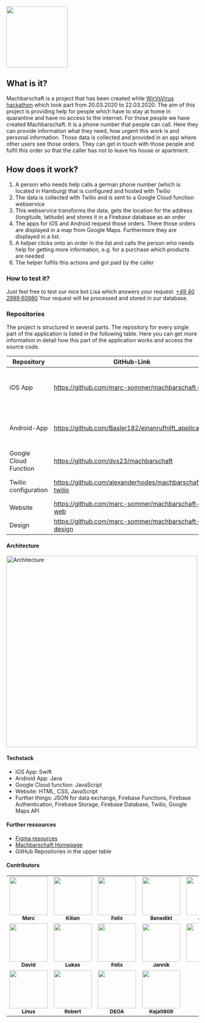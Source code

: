 <img src="https://github.com/marc-sommer/machbarschaft/blob/master/machbarschaft-logo.jpeg" height="160px" width="auto">

## What is it?
Machbarschaft is a project that has been created while <a href="https://wirvsvirushackathon.org/">WirVsVirus hackathon</a> which took part from 20.03.2020 to 22.03.2020. 
The aim of this project is providing help for people which have to stay at home in quarantine and have no access to the internet. For those people we have created Machbarschaft. It is a phone number that people can call. Here they can provide information what they need, how urgent this work is and personal information. Those data is collected and provided in an app where other users see those orders. They can get in touch with those people and fulfil this order so that the caller has not to leave his house or apartment.

## How does it work?
1. A person who needs help calls a german phone number (which is located in Hamburg) that is configured and hosted with Twilio
2. The data is collected with Twilio and is sent to a Google Cloud function webservice
3. This webservice transforms the data, gets the location for the address (longitude, latitude) and stores it in a Firebase database as an order
4. The apps for iOS and Android request those orders. There those orders are displayed in a map from Google Maps. Furthermore they are displayed in a list.
5. A helper clicks onto an order in the list and calls the person who needs help for getting more information, e.g. for a purchase which products are needed
6. The helper fulfils this actions and got paid by the caller

### How to test it?
Just feel free to test our nice bot Lisa which answers your request: <a href="tel:+4940299960980">+49 40 2999 60980</a>
Your request will be processed and stored in our database.

### Repositories
The project is structured in several parts. The repository for every single part of the application is listed in the following table. Here you can get more information in detail how this part of the application works and access the source code.

| Repository  | GitHub-Link | Contributors | 
| ------------- | ------------- | ----------- |
| iOS App | https://github.com/marc-sommer/machbarschaft-ios |<a href="https://github.com/felixschlegel">felixschlegel</a><br/><a href="https://github.com/LinusGeffarth ">LinusGeffarth</a><br/><a href="https://github.com/packatino">packatino</a><br/><a href="https://github.com/DEOA ">DEOA</a><br/><a href="https://github.com/marc-sommer">marc-sommer</a>|
| Android-App  | https://github.com/Basler182/einanrufhilft_application |<a href="https://github.com/moonlight200">moonlight200</a><br/><a href="https://github.com/Basler182">Basler182</a><br/><a href="https://github.com/bene99">bene99</a><br/><a href="https://github.com/JulianWieners">JulianWieners</a><br/><a href="https://github.com/alexanderhodes">alexanderhodes</a>|
| Google Cloud Function | https://github.com/dvs23/machbarschaft |<a href="https://github.com/dvs23">dvs23</a><br/><a href="https://github.com/joterr">joterr</a><br/><a href="https://github.com/alexanderhodes">alexanderhodes</a>|
| Twilio configuration | https://github.com/alexanderhodes/machbarschaft-twilio |<a href="https://github.com/dvs23">dvs23</a><br/><a href="https://github.com/joterr">joterr</a><br/><a href="https://github.com/alexanderhodes">alexanderhodes</a>|
| Website | https://github.com/marc-sommer/machbarschaft-web |<a href="https://github.com/code-lukas">code-lukas</a><br/><a href="https://github.com/marc-sommer">marc-sommer</a>|
| Design | https://github.com/marc-sommer/machbarschaft-design | <a href="https://github.com/marc-sommer">marc-sommer</a><br/><a href="https://github.com/Keja0809">Keja0809</a><br/>|

#### Architecture

<img src="https://github.com/marc-sommer/machbarschaft/blob/master/architecture.png" alt="Architecture" height="500px" width="auto">

#### Techstack
- iOS App: Swift
- Android App: Java
- Google Cloud function: JavaScript
- Website: HTML, CSS, JavaScript
- Further things: JSON for data exchange, Firebase Functions, Firebase Authentication, Firebase Storage, Firebase Database, Twilio, Google Maps API

#### Further ressources
- <a href="https://www.figma.com/file/qMwnqgj0VtgbHztbnhM8lq/%23einanrufhilft">Figma resources</a>
- <a href="https://machbarschaft.jetzt/">Machbarschaft Homepage</a>
- GitHub Repositories in the upper table

#### Contributors
<table>
  <tr>
    <td align="center">
      <a href="https://github.com/marc-sommer/">
        <img src="https://avatars3.githubusercontent.com/u/30161952?s=460&u=61859c693e76cc3a8ef7a34940ba8f60e3f8b1fe&v=4" width="100px;" alt=""><br/>
        <sub><b>Marc</b></sub>
      <a/>
    </td>
    <td align="center">
      <a href="https://github.com/Basler182/">
        <img src="https://avatars3.githubusercontent.com/u/48420258?s=460&v=4" width="100px;" alt=""><br/>
        <sub><b>Kilian</b></sub>
      <a/>
    </td>
    <td align="center">
      <a href="https://github.com/moonlight200/">
        <img src="https://avatars2.githubusercontent.com/u/9433312?s=460&u=2cbd3b455e0b874b3c1ae17547c1ad3c5a1539b6&v=4" width="100px;" alt=""><br/>
        <sub><b>Felix</b></sub>
      <a/>
    </td>
    <td align="center">
      <a href="https://github.com/bene99/">
        <img src="https://avatars2.githubusercontent.com/u/53974702?s=460&v=4" width="100px;" alt=""><br/>
        <sub><b>Benedikt</b></sub>
      <a/>
    </td>
    <td align="center">
      <a href="https://github.com/JulianWieners/">
        <img src="https://avatars3.githubusercontent.com/u/42766946?s=460&v=4" width="100px;" alt=""><br/>
        <sub><b>Julian</b></sub>
      <a/>
    </td>
  </tr>
  <tr>
     <td align="center">
      <a href="https://github.com/dvs23/">
        <img src="https://avatars0.githubusercontent.com/u/5659161?s=460&u=fa462c5f56c733bc9cfc6f9f77b844ac95f0fa51&v=4" width="100px;" alt=""><br/>
        <sub><b>David</b></sub>
      <a/>
    </td>
    <td align="center">
      <a href="https://github.com/code-lukas/">
        <img src="https://avatars3.githubusercontent.com/u/57943620?s=460&v=4" width="100px;" alt=""><br/>
        <sub><b>Lukas</b></sub>
      <a/>
    </td>
    <td align="center">
      <a href="https://github.com/felixschlegel/">
        <img src="https://avatars1.githubusercontent.com/u/26013286?s=460&u=c9b8afae9edc835b8085934550eb9780c6eb7619&v=4" width="100px;" alt=""><br/>
        <sub><b>Felix</b></sub>
      <a/>
    </td>
      <td align="center">
      <a href="https://github.com/joterr/">
        <img src="https://avatars1.githubusercontent.com/u/30891111?s=460&v=4" width="100px;" alt=""><br/>
        <sub><b>Jannik</b></sub>
      <a/>
    </td>
    <td align="center">
      <a href="https://github.com/alexanderhodes/">
        <img src="https://avatars3.githubusercontent.com/u/17107309?s=460&u=36b2d212c652f9d1537ad685b3b3d759d0013290&v=4" width="100px;" alt=""><br/>
        <sub><b>Alex</b></sub>
      <a/>
    </td>
  </tr>
  <tr>
    <td align="center">
      <a href="https://github.com/LinusGeffarth">
        <img src="https://avatars2.githubusercontent.com/u/9455439?s=460&u=42cda172fb5b4dc5c5d0bb972f1c069bbd1d8e93&v=4" width="100px;" alt=""><br/>
        <sub><b>Linus</b></sub>
      <a/>
    </td>
    <td align="center">
      <a href="https://github.com/packatino/">
        <img src="https://avatars2.githubusercontent.com/u/6194284?s=460&v=4" width="100px;" alt=""><br/>
        <sub><b>Robert</b></sub>
      <a/>
    </td>
    <td align="center">
      <a href="https://github.com/DEOA/">
        <img src="https://avatars0.githubusercontent.com/u/21275941?s=460&v=4" width="100px;" alt=""><br/>
        <sub><b>DEOA</b></sub>
      <a/>
    </td>
    <td align="center">
      <a href="https://github.com/Keja0809">
        <img src="https://avatars1.githubusercontent.com/u/22995330?s=460&v=4" width="100px;" alt=""><br/>
        <sub><b>Keja0809</b></sub>
      <a/>
    </td>
  </tr>
</table>

